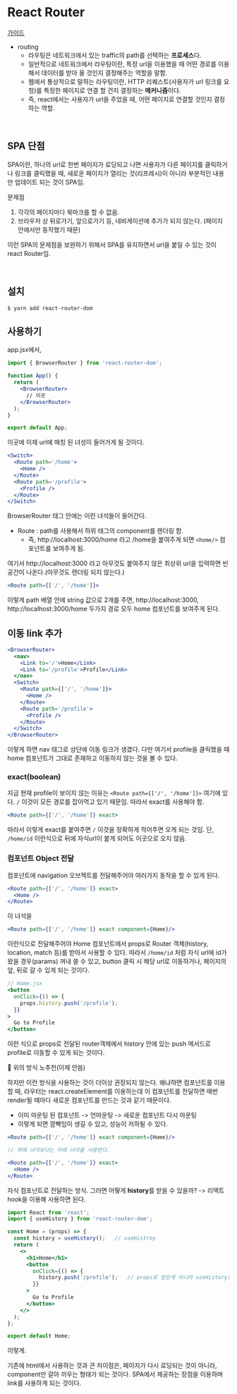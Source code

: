 # React Router

[가이드](https://reactrouter.com/web/guides/quick-start)

- routing
  - 라우팅은 네트워크에서 있는 traffic의 path를 선택하는 **프로세스**다.
  - 일반적으로 네트워크에서 라우팅이란, 특정 url을 이용했을 때 어떤 경로를 이용해서 데이터를 받아 올 것인지 결정해주는 역할을 말함.
  - 웹에서 통상적으로 말하는 라우팅이란, HTTP 리퀘스트(사용자가 url 링크를 요청)를 특정한 페이지로 연결 할 건지 결정하는 **메커니즘**이다.
  - 즉, react에서는 사용자가 url을 주었을 때, 어떤 페이지로 연결할 것인지 결정하는 역할.

<br/>

## SPA 단점

SPA이란, 하나의 url로 한번 페이지가 로딩되고 나면 사용자가 다른 페이지를 클릭하거나 링크를 클릭했을 때, 새로운 페이지가 열리는 것(리프레시)이 아니라 부분적인 내용만 업데이트 되는 것이 SPA임.

문제점 

1. 각각의 페이지마다 북마크를 할 수 없음.
2. 브라우저 상 뒤로가기, 앞으로가기 등, 네비게이션에 추가가 되지 않는다. (페이지 안에서만 동작했기 때문)

이런 SPA의 문제점을 보완하기 위해서 SPA를 유지하면서 url을 붙일 수 있는 것이 react Router임.

<br/>

## 설치

```shell
$ yarn add react-router-dom
```

## 사용하기

app.jsx에서,

```jsx
import { BrowserRouter } from 'react-router-dom';

function App() {
  return (
    <BrowserRouter>
      // 이곳
    </BrowserRouter>
  );
}

export default App;
```

이곳에 이제 url에 매칭 된 녀성이 들어가게 될 것이다.

```jsx
<Switch>
  <Route path='/home'>
    <Home />
  </Route>
  <Route path='/profile'>
    <Profile />
  </Route>
</Switch>
```

BrowserRouter 태그 안에는 이런 녀석들이 들어간다.

- Route : path를 사용해서 하위 태그의 component를 렌더링 함.
  - 즉, http://localhost:3000/home 라고 /home을 붙여주게 되면 `<home/>` 컴포넌트를 보여주게 됨.

여기서 http://localhost:3000 라고 아무것도 붙여주지 않은 최상위 url을 입력하면 빈 공간이 나온다.(아무것도 렌더링 되지 않는다.)

```jsx
<Route path={['/', '/home']}>
```

이렇게 path 배열 안에 string 값으로 2개를 주면, http://localhost:3000, http://localhost:3000/home 두가지 경로 모두 home 컴포넌트를 보여주게 된다.

## 이동 link 추가

```jsx
<BrowserRouter>
  <nav>
    <Link to='/'>Home</Link>
    <Link to='/profile'>Profile</Link>
  </nav>
  <Switch>
    <Route path={['/', '/home']}>
      <Home />
    </Route>
    <Route path='/profile'>
      <Profile />
    </Route>
  </Switch>
</BrowserRouter>
```

이렇게 하면 nav 태그로 상단에 이동 링크가 생겼다. 다만 여기서 profile을 클릭했을 때 home 컴포넌트가 그대로 존재하고 이동하지 않는 것을 볼 수 있다.

### exact(boolean)

지금 현재 profile이 보이지 않는 이유는 `<Route path={['/', '/home']}>` 여기에 있다. `/` 이것이 모든 경로를 잡아먹고 있기 때문임. 따라서 exact를 사용해야 함.

```jsx
<Route path={['/', '/home']} exact>
```

따라서 이렇게 exact를 붙여주면 `/` 이것을 정확하게 적어주면 오게 되는 것임. 단, `/home/id` 이런식으로 뒤에 자식url이 붙게 되어도 이곳으로 오지 않음.

### 컴포넌트 Object 전달

컴포넌트에 navigation 오브젝트를 전달해주어야 여러가지 동작을 할 수 있게 된다.

```jsx
<Route path={['/', '/home']} exact>
  <Home />
</Route>
```

이 녀석을 

```jsx
<Route path={['/', '/home']} exact component={Home}/>
```

이런식으로 전달해주어야 Home 컴포넌트에서 props로 Router 객체(history, location, match 등)를 받아서 사용할 수 있다. 따라서 `/home/id` 처럼 자식 url에 id가 왔을 경우(params) 꺼내 쓸 수 있고, button 클릭 시 해당 url로 이동하거나, 페이지의 앞, 뒤로 갈 수 있게 되는 것이다.

```jsx
// Home.jsx
<button
  onClick={() => {
    props.history.push('/profile');
  }}
>
  Go to Profile
</button>
```

이런 식으로 props로 전달된 router객체에서 history 안에 있는 push 메서드로 profile로 이동할 수 있게 되는 것이다.

📌 위의 방식 노추천(이제 안씀)

하지만 이런 방식을 사용하는 것이 더이상 권장되지 않는다. 왜냐하면 컴포넌트를 이용할 때, 라우터는 react.createElement를 이용하는데 이 컴포넌트를 전달하면 매번 render될 때마다 새로운 컴포넌트를 만드는 것과 같기 때문이다. 

- 이미 마운팅 된 컴포넌트 -> 언마운팅 -> 새로운 컴포넌트 다시 마운팅
- 이렇게 되면 깜빡임이 생길 수 있고, 성능이 저하될 수 있다.

```jsx
<Route path={['/', '/home']} exact component={Home}/>

// 위에 녀석보다는 아래 녀석을 사용한다.

<Route path={['/', '/home']} exact>
  <Home />
</Route>
```

자식 컴포넌트로 전달하는 방식. 그러면 어떻게 **history**를 받을 수 있을까? -> 리액트 hook을 이용해 사용하면 된다.

```jsx
import React from 'react';
import { useHistory } from 'react-router-dom';

const Home = (props) => {
  const history = useHistory();   // useHistroy
  return (
    <>
      <h1>Home</h1>
      <button
        onClick={() => {
          history.push('/profile');   // props로 받은게 아니라 useHistory로 받아온 녀석 사용.
        }}
      >
        Go to Profile
      </button>
    </>
  );
};

export default Home;
```

이렇게.

기존에 html에서 사용하는 것과 큰 차이점은, 페이지가 다시 로딩되는 것이 아니라, component만 갈아 끼우는 형태가 되는 것이다. SPA에서 제공하는 장점을 이용하며 link를 사용하게 되는 것이다.